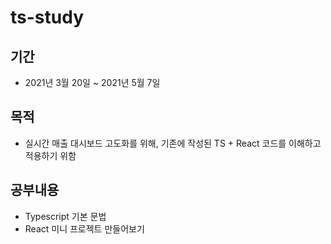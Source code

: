 # ts-study

## 기간
- 2021년 3월 20일 ~ 2021년 5월 7일

## 목적
- 실시간 매출 대시보드 고도화를 위해, 기존에 작성된 TS + React 코드를 이해하고 적용하기 위함

## 공부내용
- Typescript 기본 문법
- React 미니 프로젝트 만들어보기
